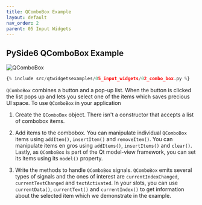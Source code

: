 ```yaml
---
title: QComboBox Example
layout: default
nav_order: 2
parent: 05 Input Widgets
---
```


## PySide6 QComboBox Example

![QComboBox](/blog/images/qtwidgetsexamples/05_input_widgets/02_combo_box.png)

```python
{% include src/qtwidgetsexamples/05_input_widgets/02_combo_box.py %}
```

`QComboBox` combines a button and a pop-up list. When the button is clicked the list pops up and lets you select one of the items which saves precious UI space. To use `QComboBox` in your application

1. Create the `QComboBox` object. There isn't a constructor that accepts a list of combobox items.

2. Add items to the combobox. You can manipulate individual `QComboBox` items using `addItem()`, `insertItem()` and `removeItem()`. You can manipulate items en gros using `addItems()`, `insertItems()` and `clear()`. Lastly, as `QComboBox` is part of the Qt model-view framework, you can set its items using its `model()` property.

3. Write the methods to handle `QComboBox` signals. `QComboBox` emits several types of signals and the ones of interest are `currentIndexChanged`, `currentTextChanged` and `textActivated`. In your slots, you can use `currentData()`, `currentText()` and `currentIndex()` to get information about the selected item which we demonstrate in the example.